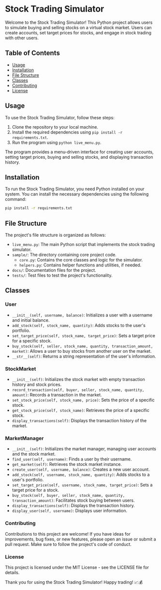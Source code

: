 # Stock Trading Simulator

Welcome to the Stock Trading Simulator! This Python project allows users to simulate buying and selling stocks on a virtual stock market. Users can create accounts, set target prices for stocks, and engage in stock trading with other users.

## Table of Contents

- [Usage](#usage)
- [Installation](#installation)
- [File Structure](#file-structure)
- [Classes](#classes)
- [Contributing](#contributing)
- [License](#license)

## Usage

To use the Stock Trading Simulator, follow these steps:

1. Clone the repository to your local machine.
2. Install the required dependencies using `pip install -r requirements.txt`.
3. Run the program using `python live_menu.py`.

The program provides a menu-driven interface for creating user accounts, setting target prices, buying and selling stocks, and displaying transaction history.

## Installation

To run the Stock Trading Simulator, you need Python installed on your system. You can install the necessary dependencies using the following command:

```bash
pip install -r requirements.txt
```
## File Structure

The project's file structure is organized as follows:

- `live_menu.py`: The main Python script that implements the stock trading simulator.
- `sample/`: The directory containing core project code.
  - `core.py`: Contains the core classes and logic for the simulator.
  - `helpers.py`: Contains helper functions and utilities, if needed.
- `docs/`: Documentation files for the project.
- `tests/`: Test files to test the project's functionality.

## Classes

### User

- `__init__(self, username, balance)`: Initializes a user with a username and initial balance.
- `add_stock(self, stock_name, quantity)`: Adds stocks to the user's portfolio.
- `set_target_price(self, stock_name, target_price)`: Sets a target price for a specific stock.
- `buy_stock(self, seller, stock_name, quantity, transaction_amount, market)`: Allows a user to buy stocks from another user on the market.
- `__str__(self)`: Returns a string representation of the user's information.

### StockMarket

- `__init__(self)`: Initializes the stock market with empty transaction history and stock prices.
- `record_transaction(self, buyer, seller, stock_name, quantity, amount)`: Records a transaction in the market.
- `set_stock_price(self, stock_name, price)`: Sets the price of a specific stock.
- `get_stock_price(self, stock_name)`: Retrieves the price of a specific stock.
- `display_transactions(self)`: Displays the transaction history of the market.

### MarketManager

- `__init__(self)`: Initializes the market manager, managing user accounts and the stock market.
- `find_user(self, username)`: Finds a user by their username.
- `get_market(self)`: Retrieves the stock market instance.
- `create_user(self, username, balance)`: Creates a new user account.
- `add_stock(self, username, stock_name, quantity)`: Adds stocks to a user's portfolio.
- `set_target_price(self, username, stock_name, target_price)`: Sets a target price for a stock.
- `buy_stock(self, buyer, seller, stock_name, quantity, transaction_amount)`: Facilitates stock buying between users.
- `display_transactions(self)`: Displays the transaction history.
- `display_user(self, username)`: Displays user information.

### Contributing

Contributions to this project are welcome! If you have ideas for improvements, bug fixes, or new features, please open an issue or submit a pull request. Make sure to follow the project's code of conduct.

### License

This project is licensed under the MIT License - see the LICENSE file for details.

Thank you for using the Stock Trading Simulator! Happy trading! 📈💰

